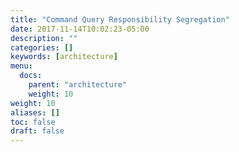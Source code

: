 ```yaml
---
title: "Command Query Responsibility Segregation"
date: 2017-11-14T10:02:23-05:00
description: ""
categories: []
keywords: [architecture]
menu:
  docs:
    parent: "architecture"
    weight: 10
weight: 10
aliases: []
toc: false
draft: false
---
```


